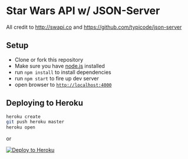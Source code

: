 # Star Wars API w/ JSON-Server
All credit to http://swapi.co and https://github.com/typicode/json-server

## Setup
- Clone or fork this repository
- Make sure you have [node.js](https://nodejs.org/) installed
- run `npm install` to install dependencies
- run `npm start` to fire up dev server
- open browser to [`http://localhost:4000`](http://localhost:4000)

## Deploying to Heroku

```bash
heroku create
git push heroku master
heroku open
```

or

[![Deploy to Heroku](https://www.herokucdn.com/deploy/button.png)](https://heroku.com/deploy)
